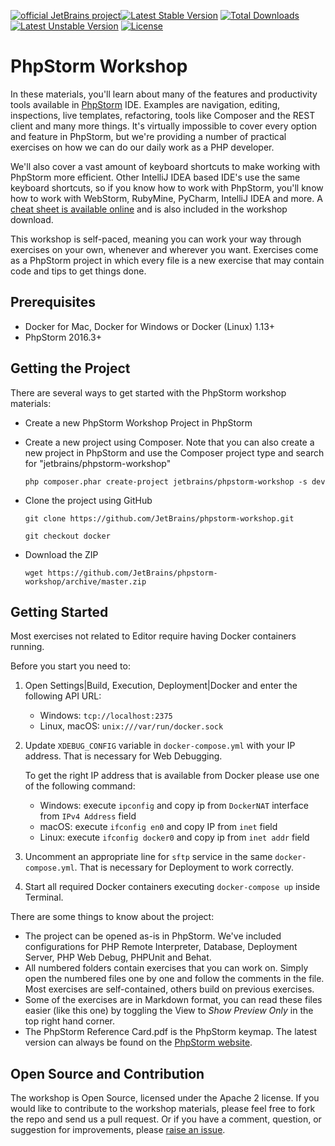 [![official JetBrains project](http://jb.gg/badges/official.svg)](https://confluence.jetbrains.com/display/ALL/JetBrains+on+GitHub)[![Latest Stable Version](https://poser.pugx.org/jetbrains/phpstorm-workshop/v/stable.png)](https://packagist.org/packages/jetbrains/phpstorm-workshop) [![Total Downloads](https://poser.pugx.org/jetbrains/phpstorm-workshop/downloads.png)](https://packagist.org/packages/jetbrains/phpstorm-workshop) [![Latest Unstable Version](https://poser.pugx.org/jetbrains/phpstorm-workshop/v/unstable.png)](https://packagist.org/packages/jetbrains/phpstorm-workshop) [![License](https://poser.pugx.org/jetbrains/phpstorm-workshop/license.png)](https://packagist.org/packages/jetbrains/phpstorm-workshop)

# PhpStorm Workshop

In these materials, you'll learn about many of the features and productivity tools available in [PhpStorm](http://www.jetbrains.com/phpstorm) IDE. Examples are navigation, editing, inspections, live templates, refactoring, tools like Composer and the REST client and many more things. It's virtually impossible to cover every option and feature in PhpStorm, but we're providing a number of practical exercises on how we can do our daily work as a PHP developer.

We'll also cover a vast amount of keyboard shortcuts to make working with PhpStorm more efficient. Other IntelliJ IDEA based IDE's use the same keyboard shortcuts, so if you know how to work with PhpStorm, you'll know how to work with WebStorm, RubyMine, PyCharm, IntelliJ IDEA and more. A [cheat sheet is available online](http://bit.ly/1Ni0XJ0) and is also included in the workshop download.

This workshop is self-paced, meaning you can work your way through exercises on your own, whenever and wherever you want. Exercises come as a PhpStorm project in which every file is a new exercise that may contain code and tips to get things done.

## Prerequisites

* Docker for Mac, Docker for Windows or Docker (Linux) 1.13+
* PhpStorm 2016.3+

## Getting the Project
There are several ways to get started with the PhpStorm workshop materials:

* Create a new PhpStorm Workshop Project in PhpStorm

* Create a new project using Composer. Note that you can also create a new project in PhpStorm and use the Composer project type and search for "jetbrains/phpstorm-workshop"

    ``php composer.phar create-project jetbrains/phpstorm-workshop -s dev``

* Clone the project using GitHub

    ``git clone https://github.com/JetBrains/phpstorm-workshop.git``
    
    ``git checkout docker``

* Download the ZIP

    ``wget https://github.com/JetBrains/phpstorm-workshop/archive/master.zip``
    
## Getting Started
Most exercises not related to Editor require having Docker containers running. 

Before you start you need to:
1. Open Settings|Build, Execution, Deployment|Docker and enter the following API URL:

    * Windows:  `tcp://localhost:2375`
    * Linux, macOS: `unix:///var/run/docker.sock`


2. Update `XDEBUG_CONFIG` variable in `docker-compose.yml` with your IP address. That is necessary for Web Debugging.
 
    To get the right IP address that is available from Docker please use one of the following command:
    
    * Windows:  execute `ipconfig` and copy ip from `DockerNAT` interface from `IPv4 Address` field
    * macOS: execute `ifconfig en0` and copy IP from `inet` field
    * Linux: execute `ifconfig docker0` and copy ip from `inet addr` field

3. Uncomment an appropriate line for `sftp` service in the same `docker-compose.yml`. That is necessary for Deployment to work correctly.
4. Start all required Docker containers executing `docker-compose up` inside Terminal.

There are some things to know about the project:

* The project can be opened as-is in PhpStorm. We've included configurations for PHP Remote Interpreter, Database, Deployment Server, PHP Web Debug, PHPUnit and Behat.
* All numbered folders contain exercises that you can work on. Simply open the numbered files one by one and follow the comments in the file. Most exercises are self-contained, others build on previous exercises.
* Some of the exercises are in Markdown format, you can read these files easier (like this one) by toggling the View to *Show Preview Only* in the top right hand corner.
* The PhpStorm Reference Card.pdf is the PhpStorm keymap. The latest version can always be found on the [PhpStorm website](http://bit.ly/1Ni0XJ0).

## Open Source and Contribution
The workshop is Open Source, licensed under the Apache 2 license. If you would like to contribute to the workshop materials, please feel free to fork the repo and send us a pull request. Or if you have a comment, question, or suggestion for improvements, please [raise an issue](https://github.com/JetBrains/phpstorm-workshop/issues).